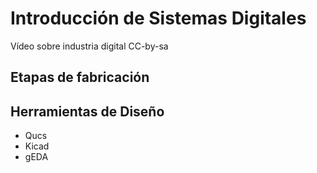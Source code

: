 # Introducción de Sistemas Digitales

Vídeo sobre industria digital CC-by-sa

## Etapas de fabricación

## Herramientas de Diseño

* Qucs
* Kicad
* gEDA


